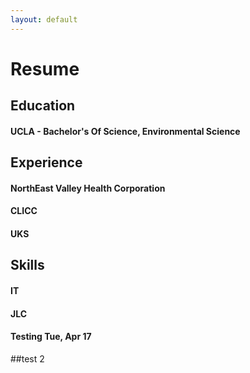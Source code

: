 ```yaml
---
layout: default
---
```

# Resume
## Education
#### UCLA - Bachelor's Of Science, Environmental Science
## Experience
#### NorthEast Valley Health Corporation
#### CLICC
#### UKS
## Skills
#### IT
#### JLC
#### Testing Tue, Apr 17
##test 2

